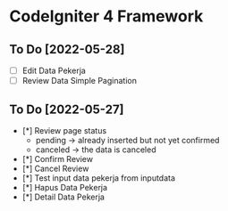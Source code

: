 # CodeIgniter 4 Framework

## To Do [2022-05-28]
- [ ] Edit Data Pekerja
- [ ] Review Data Simple Pagination

## To Do [2022-05-27]
- [*] Review page status
    - pending -> already inserted but not yet confirmed
    - canceled -> the data is canceled
- [*] Confirm Review
- [*] Cancel Review
- [*] Test input data pekerja from inputdata
- [*] Hapus Data Pekerja
- [*] Detail Data Pekerja